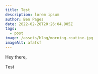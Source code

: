 ```yaml
---
title: Test
description: lorem ipsum
author: Ben Pages
date: 2022-02-28T20:26:04.905Z
tags:
  - post
image: /assets/blog/morning-routine.jpg
imageAlt: afafsf
---
```

Hey there,

Test